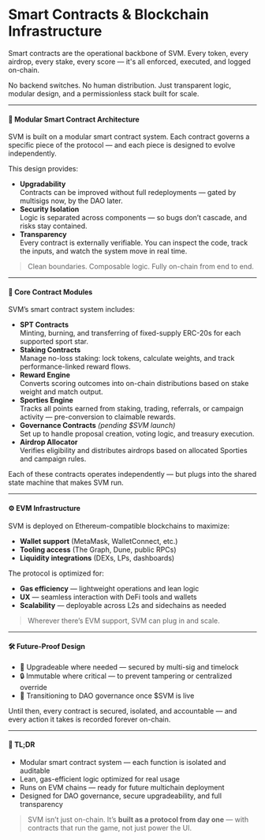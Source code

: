 # Smart Contracts & Blockchain Infrastructure

Smart contracts are the operational backbone of SVM. Every token, every airdrop, every stake, every score — it's all enforced, executed, and logged on-chain.

No backend switches. No human distribution. Just transparent logic, modular design, and a permissionless stack built for scale.

***

#### 🧱 Modular Smart Contract Architecture

SVM is built on a modular smart contract system. Each contract governs a specific piece of the protocol — and each piece is designed to evolve independently.

This design provides:

* **Upgradability**\
  Contracts can be improved without full redeployments — gated by multisigs now, by the DAO later.
* **Security Isolation**\
  Logic is separated across components — so bugs don’t cascade, and risks stay contained.
* **Transparency**\
  Every contract is externally verifiable. You can inspect the code, track the inputs, and watch the system move in real time.

> Clean boundaries. Composable logic. Fully on-chain from end to end.

***

#### 🧩 Core Contract Modules

SVM’s smart contract system includes:

* **SPT Contracts**\
  Minting, burning, and transferring of fixed-supply ERC-20s for each supported sport star.
* **Staking Contracts**\
  Manage no-loss staking: lock tokens, calculate weights, and track performance-linked reward flows.
* **Reward Engine**\
  Converts scoring outcomes into on-chain distributions based on stake weight and match output.
* **Sporties Engine**\
  Tracks all points earned from staking, trading, referrals, or campaign activity — pre-conversion to claimable rewards.
* **Governance Contracts** _(pending $SVM launch)_\
  Set up to handle proposal creation, voting logic, and treasury execution.
* **Airdrop Allocator**\
  Verifies eligibility and distributes airdrops based on allocated Sporties and campaign rules.

Each of these contracts operates independently — but plugs into the shared state machine that makes SVM run.

***

#### ⚙️ EVM Infrastructure

SVM is deployed on Ethereum-compatible blockchains to maximize:

* **Wallet support** (MetaMask, WalletConnect, etc.)
* **Tooling access** (The Graph, Dune, public RPCs)
* **Liquidity integrations** (DEXs, LPs, dashboards)

The protocol is optimized for:

* **Gas efficiency** — lightweight operations and lean logic
* **UX** — seamless interaction with DeFi tools and wallets
* **Scalability** — deployable across L2s and sidechains as needed

> Wherever there’s EVM support, SVM can plug in and scale.

***

#### 🛠 Future-Proof Design

* 🔁 Upgradeable where needed — secured by multi-sig and timelock
* 🔒 Immutable where critical — to prevent tampering or centralized override
* 🧠 Transitioning to DAO governance once $SVM is live

Until then, every contract is secured, isolated, and accountable — and every action it takes is recorded forever on-chain.

***

#### 🏁 TL;DR

* Modular smart contract system — each function is isolated and auditable
* Lean, gas-efficient logic optimized for real usage
* Runs on EVM chains — ready for future multichain deployment
* Designed for DAO governance, secure upgradeability, and full transparency

> SVM isn’t just on-chain. It’s **built as a protocol from day one** — with contracts that run the game, not just power the UI.
